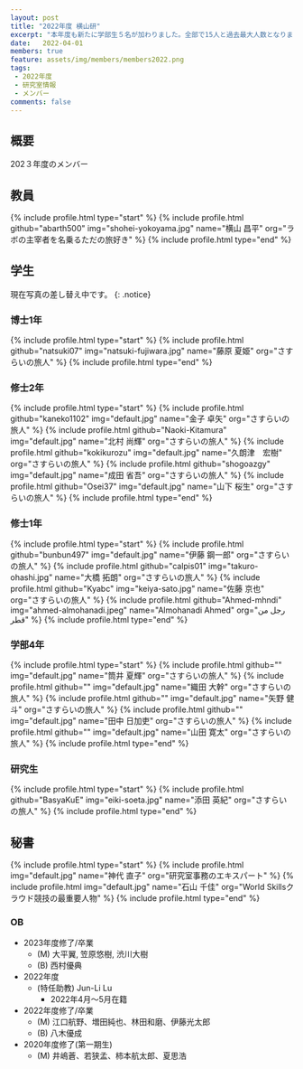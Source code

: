 ```yaml
---
layout: post
title: "2022年度 横山研"
excerpt: "本年度も新たに学部生５名が加わりました。全部で15人と過去最大人数となりました。"
date:   2022-04-01
members: true
feature: assets/img/members/members2022.png
tags: 
 - 2022年度
 - 研究室情報
 - メンバー
comments: false
---
```

## 概要

202３年度のメンバー<br>

## 教員

{% include profile.html type="start" %}
    {% include profile.html github="abarth500" img="shohei-yokoyama.jpg" name="横山 昌平" org="ラボの主宰者を名乗るただの旅好き" %}
{% include profile.html type="end" %}

## 学生

現在写真の差し替え中です。
{: .notice}

### 博士1年
{% include profile.html type="start" %}
    {% include profile.html github="natsuki07" img="natsuki-fujiwara.jpg" name="藤原 夏姫" org="さすらいの旅人" %}
{% include profile.html type="end" %}

### 修士2年
{% include profile.html type="start" %}
    {% include profile.html github="kaneko1102" img="default.jpg" name="金子 卓矢" org="さすらいの旅人" %}
    {% include profile.html github="Naoki-Kitamura" img="default.jpg" name="北村 尚輝" org="さすらいの旅人" %}
    {% include profile.html github="kokikurozu" img="default.jpg" name="久朗津　宏樹" org="さすらいの旅人" %}
    {% include profile.html github="shogoazgy" img="default.jpg" name="成田 省吾" org="さすらいの旅人" %}
    {% include profile.html github="Osei37" img="default.jpg" name="山下 桜生" org="さすらいの旅人" %}
{% include profile.html type="end" %}

### 修士1年
{% include profile.html type="start" %}
    {% include profile.html github="bunbun497" img="default.jpg" name="伊藤 鋼一郎" org="さすらいの旅人" %}
    {% include profile.html github="calpis01" img="takuro-ohashi.jpg" name="大橋 拓朗" org="さすらいの旅人" %}
    {% include profile.html github="Kyabc" img="keiya-sato.jpg" name="佐藤 京也" org="さすらいの旅人" %}
    {% include profile.html github="Ahmed-mhndi" img="ahmed-almohanadi.jpeg" name="Almohanadi Ahmed" org="رجل من قطر" %}
{% include profile.html type="end" %}

### 学部4年
{% include profile.html type="start" %}
    {% include profile.html github="" img="default.jpg" name="筒井 夏輝" org="さすらいの旅人" %}
    {% include profile.html github="" img="default.jpg" name="織田 大幹" org="さすらいの旅人" %}
    {% include profile.html github="" img="default.jpg" name="矢野 健斗" org="さすらいの旅人" %}
    {% include profile.html github="" img="default.jpg" name="田中 日加吏" org="さすらいの旅人" %}
    {% include profile.html github="" img="default.jpg" name="山田 寛太" org="さすらいの旅人" %}
{% include profile.html type="end" %}

### 研究生

{% include profile.html type="start" %}
    {% include profile.html github="BasyaKuE" img="eiki-soeta.jpg" name="添田 英紀" org="さすらいの旅人" %}
{% include profile.html type="end" %}

## 秘書

{% include profile.html type="start" %}
    {% include profile.html img="default.jpg" name="神代 直子" org="研究室事務のエキスパート" %}
    {% include profile.html img="default.jpg" name="石山 千佳" org="World Skillsクラウド競技の最重要人物" %}
{% include profile.html type="end" %}

### OB

* 2023年度修了/卒業
    * (M) 大平翼, 笠原悠樹, 渋川大樹
    * (B) 西村優典
* 2022年度
    * (特任助教) Jun-Li Lu
        * 2022年4月～5月在籍
* 2022年度修了/卒業
    * (M) 江口航野、増田純也、林田和磨、伊藤光太郎
    * (B) 八木優成
* 2020年度修了(第一期生)
    * (M) 井嶋蒼、若狭孟、柿本航太郎、夏思浩
